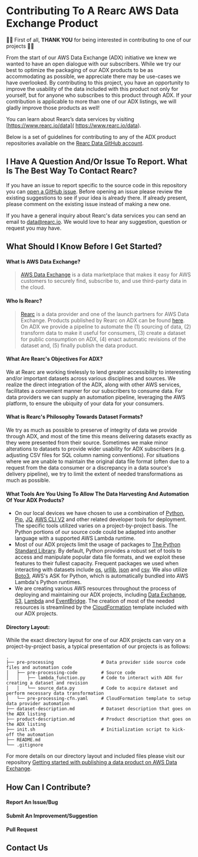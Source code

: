 # Contributing To A Rearc AWS Data Exchange Product

🎉🥳 First of all, **THANK YOU** for being interested in contributing to one of our projects 🎉🥳

From the start of our AWS Data Exchange (ADX) initiative we knew we wanted to have an open dialogue with our subscribers. While we try our best to optimize the packaging of our ADX products to be as accommodating as possible, we appreciate there may be use-cases we have overlooked. By contributing to this project, you have an opportunity to improve the usability of the data included with this product not only for yourself, but for anyone who subscribes to this product through ADX. If your contribution is applicable to more than one of our ADX listings, we will gladly improve those products as well!

You can learn about Rearc’s data services by visiting [https://www.rearc.io/data]( https://www.rearc.io/data).

Below is a set of guidelines for contributing to any of the ADX product repositories available on the [Rearc Data GitHub account](https://github.com/rearc-data). 

## I Have A Question And/Or Issue To Report. What Is The Best Way To Contact Rearc?
If you have an issue to report specific to the source code in this repository you can [open a GitHub issue](https://github.com/rearc-data/publish-a-data-product-on-aws-data-exchange/issues). Before opening an issue please review the existing suggestions to see if your idea is already there. If already present, please comment on the existing issue instead of making a new one.

If you have a general inquiry about Rearc's data services you can send an email to data@rearc.io. We would love to hear any suggestion, question or request you may have. 

## What Should I Know Before I Get Started?

#### What Is AWS Data Exchange?
> [AWS Data Exchange](https://aws.amazon.com/data-exchange/) is a data marketplace that makes it easy for AWS customers to securely find, subscribe to, and use third-party data in the cloud.

#### Who Is Rearc?
> [Rearc](https://www.rearc.io) is a data provider and one of the launch partners for AWS Data Exchange. Products published by Rearc on ADX can be found [here](https://aws.amazon.com/marketplace/search/results?page=1&filters=VendorId&VendorId=a8a86da2-b2d1-4fae-992d-03494e90590b&searchTerms=rearc&category=d5a43d97-558f-4be7-8543-cce265fe6d9d). On ADX we provide a pipeline to automate the (1) sourcing of data, (2) transform data to make it useful for consumers, (3) create a dataset for public consumption on ADX, (4) enact automatic revisions of the dataset and, (5) finally publish the data product.

#### What Are Rearc's Objectives For ADX?
We at Rearc are working tirelessly to lend greater accessibility to interesting and/or important datasets across various disciplines and sources. We realize the direct integration of the ADX, along with other AWS services, facilitates a convenient manner for our subscribers to consume data. For data providers we can supply an automation pipeline, leveraging the AWS platform, to ensure the ubiquity of your data for your consumers.

#### What is Rearc's Philosophy Towards Dataset Formats?
We try as much as possible to preserve of integrity of data we provide through ADX, and most of the time this means delivering datasets exactly as they were presented from their source. Sometimes we make minor alterations to datasets to provide wider usability for ADX subscribers (e.g. adjusting CSV files for SQL column naming conventions). For situations where we are unable to maintain the original data file format (often due to a request from the data consumer or a discrepancy in a data source's delivery pipeline), we try to limit the extent of needed transformations as much as possible.

#### What Tools Are You Using To Allow The Data Harvesting And Automation Of Your ADX Products?
- On our local devices we have chosen to use a combination of [Python](https://www.python.org), [Pip](https://pypi.org/project/pip/), [JQ](https://stedolan.github.io/jq/), [AWS CLI V2](https://aws.amazon.com/cli/) and other related developer tools for deployment. The specific tools utilized varies on a project-by-project basis. The Python portions of our source code could be adapted into another language with a supported AWS Lambda runtime.
- Most of our ADX projects limit the usage of packages to [The Python Standard Library](https://docs.python.org/3.7/library/index.html). By default, Python provides a robust set of tools to access and manipulate popular data file formats, and we exploit these features to their fullest capacity. Frequent packages we used when interacting with datasets include [os](https://docs.python.org/3.7/library/os.html), [urllib](https://docs.python.org/3.7/library/urllib.html), [json](https://docs.python.org/3.7/library/json.html) and [csv](https://docs.python.org/3.7/library/csv.html). We also utilize [Boto3](https://boto3.amazonaws.com/v1/documentation/api/latest/index.html), AWS's ASK for Python, which is automatically bundled into AWS Lambda's Python runtimes.
- We are creating various AWS resources throughout the process of deploying and maintaining our ADX projects, including [Data Exchange](https://docs.aws.amazon.com/data-exchange/), [S3](https://docs.aws.amazon.com/s3/), [Lambda](https://docs.aws.amazon.com/lambda/) and [EventBridge](https://docs.aws.amazon.com/eventbridge/). The creation of most of the needed resources is streamlined by the [CloudFormation](https://docs.aws.amazon.com/cloudformation/) template included with our ADX projects.

#### Directory Layout:
While the exact directory layout for one of our ADX projects can vary on a project-by-project basis, a typical presentation of our projects is as follows:
```
.
├── pre-processing                  # Data provider side source code files and automation code
│   ├── pre-processing-code         # Source code
│   │   ├── lambda_function.py      # Code to interact with ADX for creating a dataset and revision
│   │   └── source_data.py          # Code to acquire dataset and perform necessary data transformation
│   └── pre-processing-cfn.yaml     # CloudFormation template to setup data provider automation
├── dataset-description.md          # Dataset description that goes on the ADX listing
├── product-description.md          # Product description that goes on the ADX listing
├── init.sh                         # Initialization script to kick-off the automation
├── README.md
└── .gitignore
```
For more details on our directory layout and included files please visit our repository [Getting started with publishing a data product on AWS Data Exchange](https://github.com/rearc-data/publish-a-data-product-on-aws-data-exchange).

## How Can I Contribute?

#### Report An Issue/Bug

#### Submit An Improvement/Suggestion

#### Pull Request

## Contact Us

